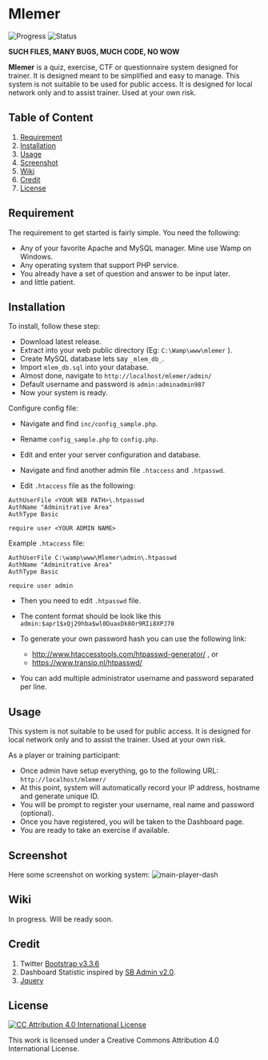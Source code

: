 # Mlemer

![Progress](https://img.shields.io/badge/Status-Heavy%20Development-red.svg)
![Status](https://img.shields.io/badge/Progress-Incomplete-orange.svg)

**SUCH FILES, MANY BUGS, MUCH CODE, NO WOW**

**Mlemer** is a quiz, exercise, CTF or questionnaire system designed for trainer. It is designed meant to be simplified and easy to manage. This system is not suitable to be used for public access. It is designed for local network only and to assist trainer. Used at your own risk. 

## Table of Content
  1. [Requirement](#requirement)
  2. [Installation](#installation)
  3. [Usage](#usage)
  4. [Screenshot](#screenshot)
  5. [Wiki](#wiki)
  6. [Credit](#credit)
  7. [License](#license)


## Requirement

The requirement to get started is fairly simple. You need the following:

  * Any of your favorite Apache and MySQL manager. Mine use Wamp on Windows.
  * Any operating system that support PHP service.
  * You already have a set of question and answer to be input later.
  * and little patient.

## Installation

To install, follow these step:

  * Download latest release.
  * Extract into your web public directory (Eg: `C:\Wamp\www\mlemer` ).
  * Create MySQL database lets say `_mlem_db_`.
  * Import `mlem_db.sql` into your database.
  * Almost done, navigate to `http://localhost/mlemer/admin/`
  * Default username and password is `admin:adminadmin987`
  * Now your system is ready.

Configure config file:

  * Navigate and find `inc/config_sample.php`.
  * Rename `config_sample.php` to `config.php`.
  * Edit and enter your server configuration and database.

  * Navigate and find another admin file `.htaccess` and `.htpasswd`.
  * Edit `.htaccess` file as the following:

```
AuthUserFile <YOUR WEB PATH>\.htpasswd
AuthName "Adminitrative Area"
AuthType Basic

require user <YOUR ADMIN NAME>
```

Example `.htaccess` file:
```
AuthUserFile C:\wamp\www\Mlemer\admin\.htpasswd
AuthName "Adminitrative Area"
AuthType Basic

require user admin
```

  * Then you need to edit `.htpasswd` file.
  * The content format should be look like this `admin:$apr1$xQj29hba$wl0DuaxDk8Or9RIi8XPJ70`
  * To generate your own password hash you can use the following link:
    * http://www.htaccesstools.com/htpasswd-generator/ , or
    * https://www.transip.nl/htpasswd/

  * You can add multiple administrator username and password separated per line.


## Usage

This system is not suitable to be used for public access. It is designed for local network only and to assist the trainer. Used at your own risk.

As a player or training participant:
  * Once admin have setup everything, go to the following URL: `http://localhost/mlemer/`
  * At this point, system will automatically record your IP address, hostname and generate unique ID.
  * You will be prompt to register your username, real name and password (optional).
  * Once you have registered, you will be taken to the Dashboard page.
  * You are ready to take an exercise if available.


## Screenshot

Here some screenshot on working system:
![main-player-dash](https://cloud.githubusercontent.com/assets/1006000/15361660/faf92ab0-1d44-11e6-8d1e-c3fa18c5b621.png "Image show you player dashboard.")

## Wiki

In progress. Will be ready soon.

## Credit

  1. Twitter [Bootstrap v3.3.6](https://github.com/twbs/bootstrap)
  2. Dashboard Statistic inspired by [SB Admin v2.0](http://blackrockdigital.github.io/startbootstrap-sb-admin-2/pages/index.html).
  3. [Jquery](https://ajax.googleapis.com/ajax/libs/jquery/1.12.2/jquery.min.js)

## License

[![CC Attribution 4.0 International License](https://i.creativecommons.org/l/by/4.0/88x31.png)](http://creativecommons.org/licenses/by/4.0/legalcode.txt)

This work is licensed under a Creative Commons Attribution 4.0 International License.
